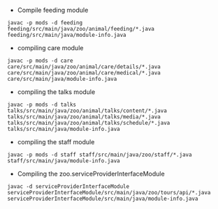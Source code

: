 - Compile feeding module
```shell
javac -p mods -d feeding feeding/src/main/java/zoo/animal/feeding/*.java feeding/src/main/java/module-info.java
```
- compiling care module
```shell
javac -p mods -d care care/src/main/java/zoo/animal/care/details/*.java care/src/main/java/zoo/animal/care/medical/*.java care/src/main/java/module-info.java
```
- compiling the talks module
```shell
javac -p mods -d talks talks/src/main/java/zoo/animal/talks/content/*.java talks/src/main/java/zoo/animal/talks/media/*.java talks/src/main/java/zoo/animal/talks/schedule/*.java talks/src/main/java/module-info.java
```
- compiling the staff module
```shell
javac -p mods -d staff staff/src/main/java/zoo/staff/*.java staff/src/main/java/module-info.java
```
- Compiling the zoo.serviceProviderInterfaceModule
```shell
javac -d serviceProviderInterfaceModule serviceProviderInterfaceModule/src/main/java/zoo/tours/api/*.java serviceProviderInterfaceModule/src/main/java/module-info.java
```